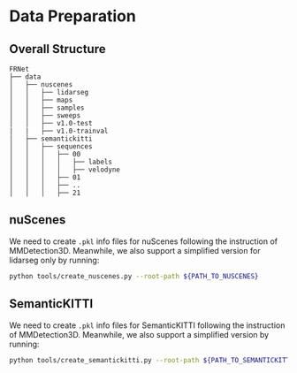 # Data Preparation

## Overall Structure

```
FRNet
├── data
│   ├── nuscenes
│   │   ├── lidarseg
│   │   ├── maps
│   │   ├── samples
│   │   ├── sweeps
│   │   ├── v1.0-test
|   |   ├── v1.0-trainval
│   ├── semantickitti
│   │   ├── sequences
│   │   │   ├── 00
│   │   │   │   ├── labels
│   │   │   │   ├── velodyne
│   │   │   ├── 01
│   │   │   ├── ..
│   │   │   ├── 21
```

## nuScenes

We need to create `.pkl` info files for nuScenes following the instruction of MMDetection3D. Meanwhile, we also support a simplified version for lidarseg only by running:

```bash
python tools/create_nuscenes.py --root-path ${PATH_TO_NUSCENES}
```

## SemanticKITTI

We need to create `.pkl` info files for SemanticKITTI following the instruction of MMDetection3D. Meanwhile, we also support a simplified version by running:

```bash
python tools/create_semantickitti.py --root-path ${PATH_TO_SEMANTICKITTI}
```
